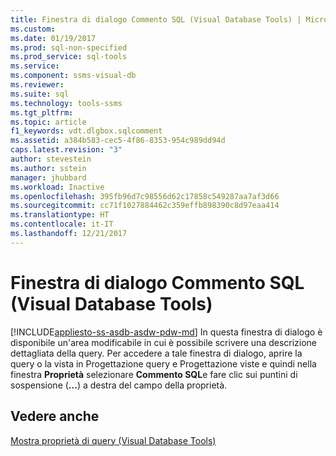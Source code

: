 ```yaml
---
title: Finestra di dialogo Commento SQL (Visual Database Tools) | Microsoft Docs
ms.custom: 
ms.date: 01/19/2017
ms.prod: sql-non-specified
ms.prod_service: sql-tools
ms.service: 
ms.component: ssms-visual-db
ms.reviewer: 
ms.suite: sql
ms.technology: tools-ssms
ms.tgt_pltfrm: 
ms.topic: article
f1_keywords: vdt.dlgbox.sqlcomment
ms.assetid: a384b583-cec5-4f86-8353-954c989dd94d
caps.latest.revision: "3"
author: stevestein
ms.author: sstein
manager: jhubbard
ms.workload: Inactive
ms.openlocfilehash: 395fb96d7c98556d62c17858c549287aa7af3d66
ms.sourcegitcommit: cc71f1027884462c359effb898390c8d97eaa414
ms.translationtype: HT
ms.contentlocale: it-IT
ms.lasthandoff: 12/21/2017
---
```

# <a name="sql-comment-dialog-box-visual-database-tools"></a>Finestra di dialogo Commento SQL (Visual Database Tools)
[!INCLUDE[appliesto-ss-asdb-asdw-pdw-md](../../includes/appliesto-ss-asdb-asdw-pdw-md.md)] In questa finestra di dialogo è disponibile un'area modificabile in cui è possibile scrivere una descrizione dettagliata della query. Per accedere a tale finestra di dialogo, aprire la query o la vista in Progettazione query e Progettazione viste e quindi nella finestra **Proprietà** selezionare **Commento SQL**e fare clic sui puntini di sospensione (**…**) a destra del campo della proprietà.  
  
## <a name="see-also"></a>Vedere anche  
[Mostra proprietà di query &#40;Visual Database Tools&#41;](../../ssms/visual-db-tools/show-query-properties-visual-database-tools.md)  
  
